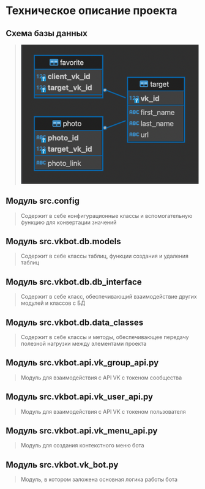 # Техническое описание проекта

## Схема базы данных
>![alt-текст](db_schema_v5.png)

## Модуль src.config
>Содержит в себе конфигурационные классы и вспомогательную функцию для конвертации значений

## Модуль src.vkbot.db.models
>Содержит в себе классы таблиц, функции создания и удаления таблиц

## Модуль src.vkbot.db.db_interface
>Содержит в себе класс, обеспечивающий взаимодействие других модулей и классов с БД

## Модуль src.vkbot.db.data_classes
>Содержит в себе классы и методы, обеспечивающее передачу полезной нагрузки между элементами проекта

## Модуль src.vkbot.api.vk_group_api.py  
>Модуль для взаимодействия с API VK с токеном сообщества

## Модуль src.vkbot.api.vk_user_api.py
>Модуль для взаимодействия с API VK с токеном пользователя

## Модуль src.vkbot.api.vk_menu_api.py
>Модуль для создания контекстного меню бота

## Модуль src.vkbot.vk_bot.py
>Модуль, в котором заложена основная логика работы бота
